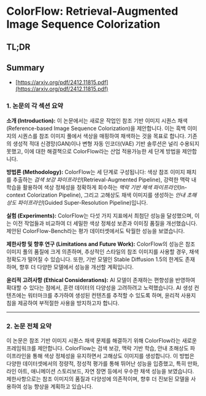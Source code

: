 # ColorFlow: Retrieval-Augmented Image Sequence Colorization
## TL;DR
## Summary
- [https://arxiv.org/pdf/2412.11815.pdf](https://arxiv.org/pdf/2412.11815.pdf)

### 1. 논문의 각 섹션 요약

**소개 (Introduction):**
이 논문에서는 새로운 작업인 참조 기반 이미지 시퀀스 채색(Reference-based Image Sequence Colorization)을 제안합니다. 이는 흑백 이미지의 시퀀스를 참조 이미지 풀에서 색상을 매핑하여 채색하는 것을 목표로 합니다. 기존의 생성적 적대 신경망(GAN)이나 변형 자동 인코더(VAE) 기반 솔루션은 널리 수용되지 못했고, 이에 대한 해결책으로 ColorFlow라는 산업 적용가능한 세 단계 방법을 제안합니다.

**방법론 (Methodology):**
ColorFlow는 세 단계로 구성됩니다: 색상 참조 이미지 패치를 추출하는 *검색 보강 파이프라인*(Retrieval-Augmented Pipeline), 강력한 맥락 내 학습을 활용하여 색상 정체성을 정확하게 회수하는 *맥락 기반 채색 파이프라인*(In-context Colorization Pipeline), 그리고 고해상도 채색 이미지를 생성하는 *안내 초해상도 파이프라인*(Guided Super-Resolution Pipeline)입니다.

**실험 (Experiments):**
ColorFlow는 다섯 가지 지표에서 최첨단 성능을 달성했으며, 이는 이전 작업들과 비교하여 더 세밀한 색상 정체성 보존과 이미징 품질을 개선했습니다. 제안된 ColorFlow-Bench라는 평가 데이터셋에서도 탁월한 성능을 보였습니다.

**제한사항 및 향후 연구 (Limitations and Future Work):**
ColorFlow의 성능은 참조 이미지 풀의 품질에 크게 의존하며, 추상적인 스타일의 참조 이미지를 사용할 경우, 채색 정확도가 떨어질 수 있습니다. 또한, 기반 모델인 Stable Diffusion 1.5의 한계도 존재하며, 향후 더 다양한 모델에서 성능을 개선할 계획입니다.

**윤리적 고려사항 (Ethical Considerations):**
AI 모델이 존재하는 편향성을 반영하여 확대할 수 있다는 점에서, 훈련 데이터의 다양성을 고려하려고 노력했습니다. AI 생성 컨텐츠에는 워터마크를 추가하여 생성된 컨텐츠를 추적할 수 있도록 하며, 윤리적 사용지침을 제공하여 부적절한 사용을 방지하고자 합니다.

---

### 2. 논문 전체 요약

이 논문은 참조 기반 이미지 시퀀스 채색 문제를 해결하기 위해 ColorFlow라는 새로운 프레임워크를 제안합니다. ColorFlow는 검색 보강, 맥락 기반 학습, 안내 초해상도 파이프라인을 통해 색상 정체성을 유지하면서 고해상도 이미지를 생성합니다. 이 방법은 다양한 데이터셋에서의 정량적, 정성적 평가를 통해 뛰어난 성능을 입증했고, 특히 만화, 라인 아트, 애니메이션 스토리보드, 자연 장면 등에서 우수한 채색 성능을 보였습니다. 제한사항으로는 참조 이미지의 품질과 다양성에 의존적이며, 향후 더 진보된 모델을 사용하여 성능 향상을 계획하고 있습니다.